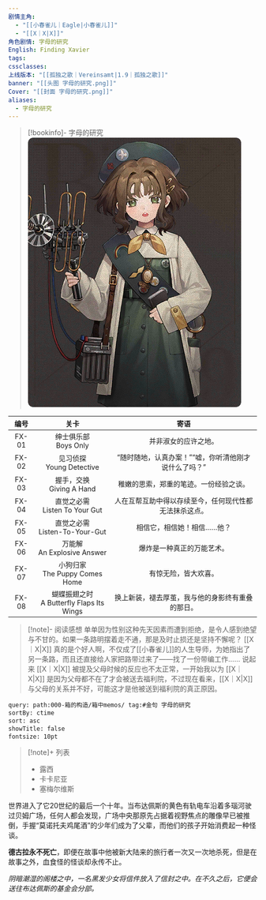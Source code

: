 ```yaml
---
剧情主角:
  - "[[小春雀儿｜Eagle|小春雀儿]]"
  - "[[X｜X|X]]"
角色剧情: 字母的研究
English: Finding Xavier
tags: 
cssclasses: 
上线版本: "[[孤独之歌｜Vereinsamt|1.9｜孤独之歌]]"
banner: "[[头图 字母的研究.png]]"
Cover: "[[封面 字母的研究.png]]"
aliases:
  - 字母的研究
---
```

> [!bookinfo]- 字母的研究
> ![](assets/小春雀儿·字母的研究.assets/封面%20字母的研究.png)
> 
| 编号  |                     关卡                     |                          寄语                          |
| :---: | :------------------------------------------: | :----------------------------------------------------: |
| FX-01 |           绅士俱乐部<br/>Boys Only           |                  并非淑女的应许之地。                  |
| FX-02 |         见习侦探<br/>Young Detective         |  “随时随地，认真办案！”“嘘，你听清他刚才说什么了吗？”  |
| FX-03 |         握手，交换<br/>Giving A Hand         |         稚嫩的思索，郑重的笔迹。一份经验之谈。         |
| FX-04 |      直觉之必需<br/>Listen To Your Gut       | 人在互帮互助中得以存续至今，任何现代性都无法抹杀这点。 |
| FX-05 |      直觉之必需<br/>Listen-To-Your-Gut       |               相信它，相信她！相信……他？               |
| FX-06 |        万能解<br/>An Explosive Answer        |               爆炸是一种真正的万能艺术。               |
| FX-07 |      小狗归家<br/>The Puppy Comes Home       |                  有惊无险，皆大欢喜。                  |
| FX-08 | 蝴蝶振翅之时<br/>A Butterfly Flaps Its Wings |    换上新装，褪去厚茧，我与他的身影终有重叠的那日。    |

> [!note]- 阅读感想
> 单单因为性别这种先天因素而遭到拒绝，是令人感到绝望与不甘的。如果一条路明摆着走不通，那是及时止损还是坚持不懈呢？
> [[X｜X|X]] 真的是个好人啊，不仅成了[[小春雀儿]]的人生导师，为她指出了另一条路，而且还直接给人家把路带过来了——找了一份带编工作……
> 说起来 [[X｜X|X]] 被提及父母时候的反应也不太正常，一开始我以为 [[X｜X|X]] 是因为父母都不在了才会被送去福利院，不过现在看来，[[X｜X|X]] 与父母的关系并不好，可能这才是他被送到福利院的真正原因。

~~~~note-gallery
query: path:000-箱的构造/箱中memos/ tag:#金句 字母的研究
sortBy: ctime
sort: asc
showTitle: false
fontsize: 10pt
~~~~

> [!note]+ 列表
> - 露西
> - 卡卡尼亚
> - 塞梅尔维斯

世界进入了它20世纪的最后一个十年。当布达佩斯的黄色有轨电车沿着多瑙河驶过贝姆广场，任何人都会发现，广场中央那原先占据着视野焦点的雕像早已被推倒，手握“莫诺托夫鸡尾酒”的少年们成为了父辈，而他们的孩子开始消费起一种怪谈。

**德古拉永不死亡**，即便在故事中他被新大陆来的旅行者一次又一次地杀死，但是在故事之外，血食怪的怪谈却永传不止。

*阴暗潮湿的阁楼之中，一名黑发少女将信件放入了信封之中。在不久之后，它便会送往布达佩斯的基金会分部。*